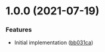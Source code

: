 # 1.0.0 (2021-07-19)


### Features

* Initial implementation ([bb031ca](https://github.com/cbsinteractive/create-tfc-workspace/commit/bb031ca373ae010b260d8897ab01fec75ce48352))
